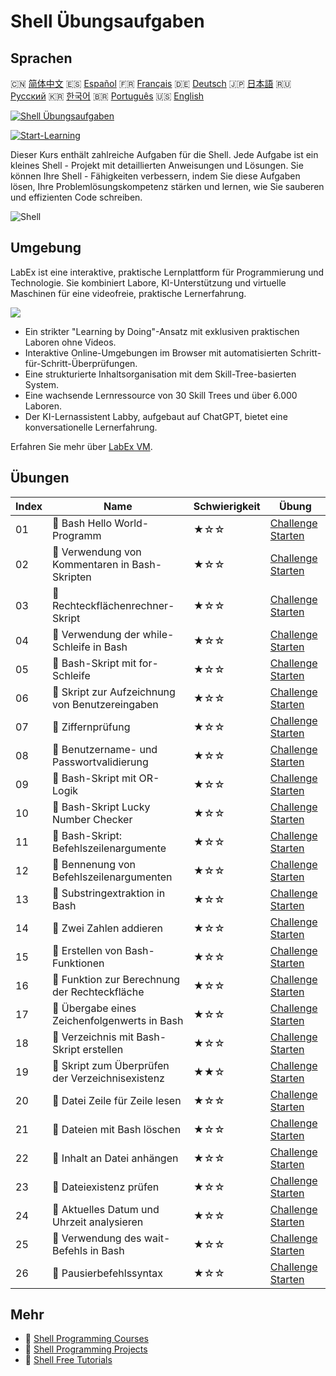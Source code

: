 # Shell Übungsaufgaben

## Sprachen

🇨🇳 [简体中文](README_zh.md) 🇪🇸 [Español](README_es.md) 🇫🇷 [Français](README_fr.md) 🇩🇪 [Deutsch](README_de.md) 🇯🇵 [日本語](README_ja.md) 🇷🇺 [Русский](README_ru.md) 🇰🇷 [한국어](README_ko.md) 🇧🇷 [Português](README_pt.md) 🇺🇸 [English](README.md) 

[![Shell Übungsaufgaben](https://cover-creator.labex.io/shell-practice-challenges.png?lang=de)](https://labex.io/de/courses/shell-practice-challenges)

[![Start-Learning](https://img.shields.io/badge/Start-Learning-whitesmoke?style=for-the-badge)](https://labex.io/de/courses/shell-practice-challenges)

Dieser Kurs enthält zahlreiche Aufgaben für die Shell. Jede Aufgabe ist ein kleines Shell - Projekt mit detaillierten Anweisungen und Lösungen. Sie können Ihre Shell - Fähigkeiten verbessern, indem Sie diese Aufgaben lösen, Ihre Problemlösungskompetenz stärken und lernen, wie Sie sauberen und effizienten Code schreiben.

![Shell](https://img.shields.io/badge/Shell-whitesmoke?style=for-the-badge&logo=shell)


## Umgebung

LabEx ist eine interaktive, praktische Lernplattform für Programmierung und Technologie. Sie kombiniert Labore, KI-Unterstützung und virtuelle Maschinen für eine videofreie, praktische Lernerfahrung.

![](https://tutorial-screenshot.getvm.io/images/vm-1725247253.png)

- Ein strikter "Learning by Doing"-Ansatz mit exklusiven praktischen Laboren ohne Videos.
- Interaktive Online-Umgebungen im Browser mit automatisierten Schritt-für-Schritt-Überprüfungen.
- Eine strukturierte Inhaltsorganisation mit dem Skill-Tree-basierten System.
- Eine wachsende Lernressource von 30 Skill Trees und über 6.000 Laboren.
- Der KI-Lernassistent Labby, aufgebaut auf ChatGPT, bietet eine konversationelle Lernerfahrung.

Erfahren Sie mehr über [LabEx VM](https://support.labex.io/using-labex/virtual-machine).

## Übungen

|   Index | Name                                             | Schwierigkeit   | Übung                                                                                                                    |
|---------|--------------------------------------------------|-----------------|--------------------------------------------------------------------------------------------------------------------------|
|      01 | 🎯 Bash Hello World-Programm                     | ★☆☆             | <a target='_blank' href='https://labex.io/de/labs/linux-bash-hello-world-program-387351'>Challenge Starten</a>           |
|      02 | 🎯 Verwendung von Kommentaren in Bash-Skripten   | ★☆☆             | <a target='_blank' href='https://labex.io/de/labs/shell-bash-scripting-comments-usage-387353'>Challenge Starten</a>      |
|      03 | 🎯 Rechteckflächenrechner-Skript                 | ★☆☆             | <a target='_blank' href='https://labex.io/de/labs/shell-rectangle-area-calculator-script-387354'>Challenge Starten</a>   |
|      04 | 🎯 Verwendung der while-Schleife in Bash         | ★☆☆             | <a target='_blank' href='https://labex.io/de/labs/shell-using-while-loop-in-bash-387355'>Challenge Starten</a>           |
|      05 | 🎯 Bash-Skript mit for-Schleife                  | ★☆☆             | <a target='_blank' href='https://labex.io/de/labs/shell-bash-script-using-for-loop-387356'>Challenge Starten</a>         |
|      06 | 🎯 Skript zur Aufzeichnung von Benutzereingaben  | ★☆☆             | <a target='_blank' href='https://labex.io/de/labs/shell-capture-user-input-script-387357'>Challenge Starten</a>          |
|      07 | 🎯 Ziffernprüfung                                | ★☆☆             | <a target='_blank' href='https://labex.io/de/labs/shell-number-digit-checker-387358'>Challenge Starten</a>               |
|      08 | 🎯 Benutzername- und Passwortvalidierung         | ★☆☆             | <a target='_blank' href='https://labex.io/de/labs/shell-username-and-password-validation-387359'>Challenge Starten</a>   |
|      09 | 🎯 Bash-Skript mit OR-Logik                      | ★☆☆             | <a target='_blank' href='https://labex.io/de/labs/shell-bash-script-with-or-logic-387360'>Challenge Starten</a>          |
|      10 | 🎯 Bash-Skript Lucky Number Checker              | ★☆☆             | <a target='_blank' href='https://labex.io/de/labs/shell-bash-script-lucky-number-checker-387361'>Challenge Starten</a>   |
|      11 | 🎯 Bash-Skript: Befehlszeilenargumente           | ★☆☆             | <a target='_blank' href='https://labex.io/de/labs/shell-bash-script-command-line-arguments-387363'>Challenge Starten</a> |
|      12 | 🎯 Bennenung von Befehlszeilenargumenten         | ★☆☆             | <a target='_blank' href='https://labex.io/de/labs/shell-naming-command-line-arguments-387364'>Challenge Starten</a>      |
|      13 | 🎯 Substringextraktion in Bash                   | ★☆☆             | <a target='_blank' href='https://labex.io/de/labs/shell-substring-extraction-in-bash-387366'>Challenge Starten</a>       |
|      14 | 🎯 Zwei Zahlen addieren                          | ★☆☆             | <a target='_blank' href='https://labex.io/de/labs/shell-add-two-numbers-387367'>Challenge Starten</a>                    |
|      15 | 🎯 Erstellen von Bash-Funktionen                 | ★☆☆             | <a target='_blank' href='https://labex.io/de/labs/shell-creating-bash-function-387368'>Challenge Starten</a>             |
|      16 | 🎯 Funktion zur Berechnung der Rechteckfläche    | ★☆☆             | <a target='_blank' href='https://labex.io/de/labs/shell-calculate-rectangle-area-function-387369'>Challenge Starten</a>  |
|      17 | 🎯 Übergabe eines Zeichenfolgenwerts in Bash     | ★☆☆             | <a target='_blank' href='https://labex.io/de/labs/shell-passing-string-value-in-bash-387370'>Challenge Starten</a>       |
|      18 | 🎯 Verzeichnis mit Bash-Skript erstellen         | ★☆☆             | <a target='_blank' href='https://labex.io/de/labs/shell-create-directory-with-bash-script-387371'>Challenge Starten</a>  |
|      19 | 🎯 Skript zum Überprüfen der Verzeichnisexistenz | ★★☆             | <a target='_blank' href='https://labex.io/de/labs/shell-check-directory-existence-script-387372'>Challenge Starten</a>   |
|      20 | 🎯 Datei Zeile für Zeile lesen                   | ★☆☆             | <a target='_blank' href='https://labex.io/de/labs/shell-read-file-line-by-line-387373'>Challenge Starten</a>             |
|      21 | 🎯 Dateien mit Bash löschen                      | ★☆☆             | <a target='_blank' href='https://labex.io/de/labs/shell-deleting-files-with-bash-387374'>Challenge Starten</a>           |
|      22 | 🎯 Inhalt an Datei anhängen                      | ★☆☆             | <a target='_blank' href='https://labex.io/de/labs/shell-append-content-to-file-387375'>Challenge Starten</a>             |
|      23 | 🎯 Dateiexistenz prüfen                          | ★☆☆             | <a target='_blank' href='https://labex.io/de/labs/shell-check-file-existence-387376'>Challenge Starten</a>               |
|      24 | 🎯 Aktuelles Datum und Uhrzeit analysieren       | ★☆☆             | <a target='_blank' href='https://labex.io/de/labs/shell-parse-current-date-and-time-387377'>Challenge Starten</a>        |
|      25 | 🎯 Verwendung des wait-Befehls in Bash           | ★☆☆             | <a target='_blank' href='https://labex.io/de/labs/shell-using-wait-command-in-bash-387378'>Challenge Starten</a>         |
|      26 | 🎯 Pausierbefehlssyntax                          | ★☆☆             | <a target='_blank' href='https://labex.io/de/labs/shell-pausing-command-syntax-387379'>Challenge Starten</a>             |

## Mehr

- 🔗 [Shell Programming Courses](https://github.com/labex-labs/awesome-programming-courses)
- 🔗 [Shell Programming Projects](https://github.com/labex-labs/awesome-programming-projects)
- 🔗 [Shell Free Tutorials](https://github.com/labex-labs/shell-free-tutorials)

